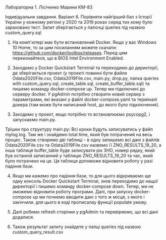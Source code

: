 Лабораторна 1. Лісіченко Марини КМ-83

Індивідуальне завдання. Варіант 6. Порівняти найгірший бал з Історії України у кожному регіоні у 2020 та 2019 роках серед тих кому було зараховано тест.
Запит зберігається у папочці queries під назвою custom_query.sql


1. На комп'ютері має бути встановлений Docker. Якщо у вас Windows 10 Home, то за цим посиланням можете скачати: https://github.com/docker/toolbox/releases. Перед цим переконайтеся, що в BIOS Intel Environment Enabled. 

2. Заходимо у Docker Quickstart Terminal та переходимо до дерикторії, де зберігається проект (у проекті повинні бути файли Odata2020File.csv, Odata2019File.csv, main.py, drop.py, папка queries with custom_query.sql, create_table.sql, create_buffer_table.sql) та пишемо команду docker-compose up. Тепер ми підключені до серверу docker. У pgAdmin потрібно створити новий сервер з параметрами, які вказані у файлі docker-compose.yaml та терміналі докера (там може бути написаний host, до якого було підключення).

3. Заходимо у проект, якщо потрібно то встановлюємо psycopg2, і запускаємо main.py. 

Трішки про структуру main.py:
Всі кроки будуть записуватись у файл mylog.log. Там же і знайдемо total time, який був потрачений на весь процес.
Також створимо дві таблиці - в одну запишемо всі дані з файлів Odata2020File.csv та Odata2019File.csv назвемо її ZNO_RESULTS_19_20, а інша таблиця buffer_table буде записувати рік ЗНО, номер рядку, який був останній записанний у таблицю ZNO_RESULTS_19_20 та час, який було потрачено на це. Ця таблиця допоможе відновити роботу у разі падіння бази.

4. Якщо ми кажемо про падіння бази, то для цього відкриваємо ще одну консоль Docker Quickstart Terminal, знов переходимо до нащої директорії і пишемо команду docker-compose down.
Тепер, ми не зможемо відновити роботу програми. Далі, при запуску docker-compose up ми почнемо вводити дані з того ж місця, з якого і закінчили. для цього в коді прописалау функції populate умову. 

5. Далі робимо refresh сторінки у pgAdmin та перевіряємо, що всі дані додалися.

6. Також результат запиту знайдете у папці queries під назвою custom_query_result.csv 
